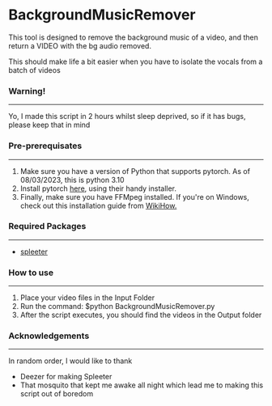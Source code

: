 # BackgroundMusicRemover
<p>This tool is designed to remove the background music of a video, and then return a VIDEO with the bg audio removed.</p>
<p>This should make life a bit easier when you have to isolate the vocals from a batch of videos</p>
<strong><h3>Warning!</h3></strong>
<hr>
<p> Yo, I made this script in 2 hours whilst sleep deprived, so if it has bugs, please keep that in mind</p>
<h3>Pre-prerequisates</h3>
<hr>
<ol>
  <li>Make sure you have a version of Python that supports pytorch. As of 08/03/2023, this is python 3.10</li>
  <li>Install pytorch <a href = "https://pytorch.org/">here</a>, using their handy installer.</li>
  <li>Finally, make sure you have FFMpeg installed. If you're on Windows, check out this installation guide from <a href="https://www.wikihow.com/Install-FFmpeg-on-Windows">WikiHow.</a></li>
 </li>
</ol>

<h3>Required Packages</h3>
<hr>
<ul>
  <li><a href="https://github.com/deezer/spleeter">spleeter</a></li>
</ul>

<h3>How to use</h3>
<hr>
<ol>
  <li>Place your video files in the Input Folder</li>
  <li>Run the command: $python BackgroundMusicRemover.py</li>
  <li>After the script executes, you should find the videos in the Output folder</li>
 </ol>
 <h3>Acknowledgements</h3>
 <hr>
 <p>In random order, I would like to thank</p>
 <ul>
  <li>Deezer for making Spleeter</li>
  <li>That mosquito that kept me awake all night which lead me to making this script out of boredom</li>
 </ul>
